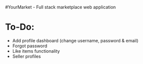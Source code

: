 #YourMarket - Full stack marketplace web application

# To-Do:

- Add profile dashboard (change username, password & email)
- Forgot password
- Like items functionality
- Seller profiles
